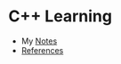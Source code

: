 # C++ Learning

- My [Notes](https://github.com/alfikhlas/CPP-Learning/tree/main/Notes)
- [References](https://github.com/alfikhlas/CPP-Learning/tree/main/References)
